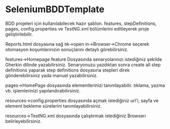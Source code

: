 # SeleniumBDDTemplate
BDD projeleri için kullanılabilecek hazır şablon. features, stepDefinitions, pages, config.properties ve TestNG.xml bölümlerini editleyerek proje geliştirilebilir.

Reports.html dosyasına sağ tık->open in->Browser->Chrome seçerek otomasyon koşumlarınızın sonuçlarını detaylı görebilirsiniz.

features->Homepage.feature Dosyasında senaryolarınızı istediğiniz şekilde Gherkin dilinde yazabilirsiniz.
Senaryonuzu yazdıktan sonra create all step definitions yaparak step definitions dosyasına stepleri direk gönderebilirsiniz yada manuel yazabilirsiniz.

pages->HomePage dosyasında elementlerinizi tanımlayabilir. tıklama, yazma vb. işlemlerinizi yapılandırabilirsiniz.

resources->config.properties dosyasında açmak istediğiniz url'i, sayfa ve element bekleme sürelerini tanımlayabilirsiniz.

resources->TestNG.xml dosyasında çalıştırmak istediğiniz Browserı belirleyebilirsiniz.